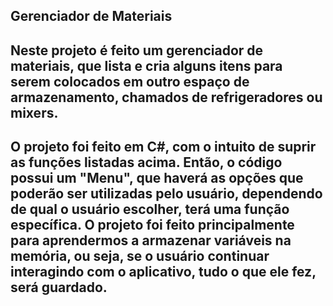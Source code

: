 ## Gerenciador de Materiais

## Neste projeto é feito um gerenciador de materiais, que lista e cria alguns itens para serem colocados em outro espaço de armazenamento, chamados de refrigeradores ou mixers.

## O projeto foi feito em C#, com o intuito de suprir as funções listadas acima. Então, o código possui um "Menu", que haverá as opções que poderão ser utilizadas pelo usuário, dependendo de qual o usuário escolher, terá uma função específica. O projeto foi feito principalmente para aprendermos a armazenar variáveis na memória, ou seja, se o usuário continuar interagindo com o aplicativo, tudo o que ele fez, será guardado.
